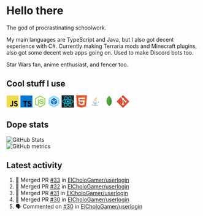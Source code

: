 # Hello there

The god of procrastinating schoolwork.

My main languages are TypeScript and Java, but I also got decent experience with C#. Currently making Terraria mods and Minecraft plugins, also got some decent web apps going on. Used to make Discord bots too.

Star Wars fan, anime enthusiast, and fencer too.

## Cool stuff I use

![JavaScript][javascript]
![TypeScript][typescript]
![Node.js][node]
![Webpack][webpack]
![React][react]
![HTML][html]
![Java][java]
![MongoDB][mongodb]
![Git][git]

## Dope stats

![GitHub Stats](https://github-readme-stats.vercel.app/api?username=ElCholoGamer&theme=tokyonight)
<br />
![GitHub metrics](https://metrics.lecoq.io/ElCholoGamer?template=terminal&base.header=0&base.activity=0&base.community=0&base.repositories=0&base.metadata=0&languages=1)

## Latest activity

<!--START_SECTION:activity-->

1. 🎉 Merged PR [#33](https://github.com/ElCholoGamer/userlogin/pull/33) in [ElCholoGamer/userlogin](https://github.com/ElCholoGamer/userlogin)
2. 🎉 Merged PR [#32](https://github.com/ElCholoGamer/userlogin/pull/32) in [ElCholoGamer/userlogin](https://github.com/ElCholoGamer/userlogin)
3. 🎉 Merged PR [#31](https://github.com/ElCholoGamer/userlogin/pull/31) in [ElCholoGamer/userlogin](https://github.com/ElCholoGamer/userlogin)
4. 🎉 Merged PR [#30](https://github.com/ElCholoGamer/userlogin/pull/30) in [ElCholoGamer/userlogin](https://github.com/ElCholoGamer/userlogin)
5. 🗣 Commented on [#30](https://github.com/ElCholoGamer/userlogin/issues/30) in [ElCholoGamer/userlogin](https://github.com/ElCholoGamer/userlogin)
<!--END_SECTION:activity-->

[userlogin]: https://www.spigotmc.org/resources/userlogin.80669/
[javascript]: https://raw.githubusercontent.com/ElCholoGamer/ElCholoGamer/master/icons/javascript.png
[typescript]: https://raw.githubusercontent.com/ElCholoGamer/ElCholoGamer/master/icons/typescript.png
[java]: https://raw.githubusercontent.com/ElCholoGamer/ElCholoGamer/master/icons/java.png
[node]: https://raw.githubusercontent.com/ElCholoGamer/ElCholoGamer/master/icons/node.png
[react]: https://raw.githubusercontent.com/ElCholoGamer/ElCholoGamer/master/icons/react.png
[webpack]: https://raw.githubusercontent.com/ElCholoGamer/ElCholoGamer/master/icons/webpack.png
[html]: https://raw.githubusercontent.com/ElCholoGamer/ElCholoGamer/master/icons/html.png
[git]: https://raw.githubusercontent.com/ElCholoGamer/ElCholoGamer/master/icons/git.png
[mongodb]: https://raw.githubusercontent.com/ElCholoGamer/ElCholoGamer/master/icons/mongodb.png
